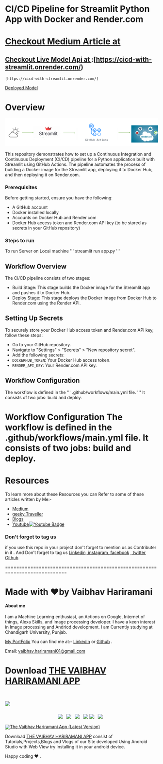 # CI/CD Pipeline for Streamlit Python App with Docker and Render.com

# [Checkout Medium Article at](https://medium.com/geeky-bawa/master-ci-cd-using-github-actions-your-ultimate-guide-to-build-test-and-deploy-e8af9fdb6057)
## [Checkout Live Model Api at ](https://cicd-with-streamlit.onrender.com/):[https://cicd-with-streamlit.onrender.com/)
```
[https://cicd-with-streamlit.onrender.com/]
```
[Deployed Model](https://cicd-with-streamlit.onrender.com/)



 # Overview
 <img src ="images/1.PNG">

This repository demonstrates how to set up a Continuous Integration and Continuous Deployment (CI/CD) pipeline for a Python application built with Streamlit using GitHub Actions. The pipeline automates the process of building a Docker image for the Streamlit app, deploying it to Docker Hub, and then deploying it on Render.com.

### Prerequisites
Before getting started, ensure you have the following:

- A GitHub account
- Docker installed locally
- Accounts on Docker Hub and Render.com
- Docker Hub access token and Render.com API key (to be stored as secrets in your GitHub repository)

### Steps to run
To run Server on Local machine 
'''
streamlit run app.py
'''



## Workflow Overview

The CI/CD pipeline consists of two stages:

* Build Stage: This stage builds the Docker image for the Streamlit app and pushes it to Docker Hub.
* Deploy Stage: This stage deploys the Docker image from Docker Hub to Render.com using the Render API.

## Setting Up Secrets
To securely store your Docker Hub access token and Render.com API key, follow these steps:

- Go to your GitHub repository.
- Navigate to "Settings" > "Secrets" > "New repository secret".
- Add the following secrets:
- `DOCKERHUB_TOKEN`: Your Docker Hub access token.
- `RENDER_API_KEY`: Your Render.com API key.

## Workflow Configuration
The workflow is defined in the 
'''
.github/workflows/main.yml file.
'''
It consists of two jobs: build and deploy.

Workflow Configuration
The workflow is defined in the .github/workflows/main.yml file. It consists of two jobs: build and deploy.
============================================================================ 



# Resources 

To learn more about these Resources you can Refer to some of these articles written by Me:-

- [Medium](https://medium.com/geeky-bawa)
- [geeky Traveller](https://sites.google.com/view/geeky-traveller/)
- [Blogs](https://github.com/vaibhavhariaramani/blogs)
- [Youtube](https://www.youtube.com/channel/UCy7amUpLnsRLEMIaJGGBYog)[![Youtube Badge](https://img.shields.io/badge/-Geeky_Bawa-1ca0f1?style=flat-circle&labelColor=d54b3d&logo=youtube&logoColor=white&link=https://www.youtube.com/channel/UCy7amUpLnsRLEMIaJGGBYog)](https://www.youtube.com/channel/UCy7amUpLnsRLEMIaJGGBYog)

### Don't forget to tag us

if you use this repo in  your project don't forget to mention us as Contributer in it . And Don't forget to tag us [Linkedin](https://www.linkedin.com/in/vaibhav-hariramani-087488186/),[ instagram](https://www.instagram.com/geeky_baba_/?hl=en),[ facebook](https://www.facebook.com/jayesh.hariramani.3) ,[ twitter](https://www.linkedin.com/in/vaibhav-hariramani-087488186/), [ Github](https://github.com/vaibhavhariaramani) 

============================================================================
# Made with ❤️by Vaibhav Hariramani
#### About me

I am a Machine Learning enthusiast, an Actions on Google, Internet of things, Alexa Skills, and Image processing developer.
I have a keen interest in Image processing and Andriod development.
I am Currently studying at  Chandigarh University, Punjab.

[My PortFolio](https://vaibhavhariaramani.github.io/)
You can find me at:-
[Linkedin](https://www.linkedin.com/in/vaibhav-hariramani-087488186/) or [Github](https://github.com/vaibhavhariaramani) .

Email: [vaibhav.hariramani01@gmail.com](mailto:vaibhav.hariramani01@gmail.com)


# Download [THE VAIBHAV HARIRAMANI APP](https://play.google.com/store/apps/details?id=com.geeky.developer)

# [<img src="https://github.com/vaibhavhariaramani/vaibhavhariaramani/blob/master/icon/gh-bannner-light.png">](https://play.google.com/store/apps/details?id=com.geeky.developer) 
<p align='center'>
<a href="https://www.linkedin.com/in/vaibhav-hariramani-087488186/"><img height="30" src="https://github.com/vaibhavhariaramani/vaibhavhariaramani/blob/master/icon/linkedin.png"></a>&nbsp;&nbsp;
<a href="https://twitter.com/vaibhavhariram2"><img height="30" src="https://github.com/vaibhavhariaramani/vaibhavhariaramani/blob/master/icon/twitter.png"></a>&nbsp;&nbsp;
<a href="https://www.instagram.com/vaibhav.hariramani/?hl=en"><img height="30" src="https://github.com/vaibhavhariaramani/vaibhavhariaramani/blob/master/icon/instagram.jpg"></a>&nbsp;&nbsp;
<a href="https://www.buymeacoffee.com/vaibhavJii"><img height="30" src="https://github.com/vaibhavhariaramani/vaibhavhariaramani/blob/master/icon/by-me-a-coffee.png"></a>
<a href="https://wa.me/+917790991077"><img height="30" src="https://github.com/vaibhavhariaramani/vaibhavhariaramani/blob/master/icon/whatsapp.png"></a>&nbsp;&nbsp;
<a href="mailto:vaibhav.hariramani01@gmail.com"><img height="30" src="https://github.com/vaibhavhariaramani/vaibhavhariaramani/blob/master/icon/email.png"></a>&nbsp;&nbsp;
</p>


[<img width="150" align='center' src="https://archive.org/download/download-button-png/download-button-png.png">The Vaibhav Hariramani App (Latest Version) ](https://play.google.com/store/apps/details?id=com.geeky.developer)

Download [THE VAIBHAV HARIRAMANI APP](https://play.google.com/store/apps/details?id=com.geeky.developer) consist of Tutorials,Projects,Blogs and Vlogs of our Site developed Using Android Studio with Web View try installing it in your android device.

Happy coding ❤️ .
